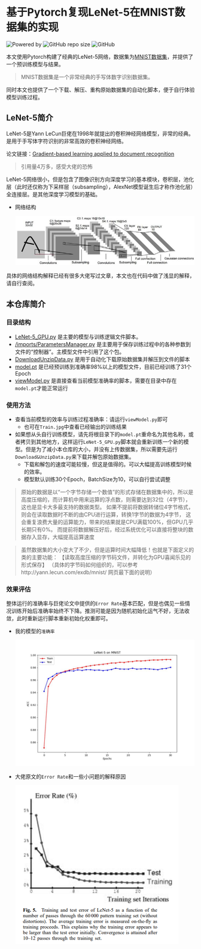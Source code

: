 # 基于Pytorch复现LeNet-5在MNIST数据集的实现
![Powered by](https://img.shields.io/badge/Based_on-Pytorch-blue?logo=pytorch)
![GitHub repo size](https://img.shields.io/github/repo-size/SunnyHaze/LeNet5-Pytorch?logo=hack%20the%20box)
![GitHub](https://img.shields.io/github/license/Sunnyhaze/LeNet5-Pytorch?logo=license)

本文使用Pytorch构建了经典的LeNet-5网络，数据集为[MNIST数据集](http://yann.lecun.com/exdb/mnist/)，并提供了一个预训练模型与结果。

>MNIST数据集是一个非常经典的手写体数字识别数据集。

同时本文也提供了一个下载、解压、重构原始数据集的自动化脚本，便于自行体验模型训练过程。
## LeNet-5简介
LeNet-5是Yann LeCun巨佬在1998年就提出的卷积神经网络模型，非常的经典。是用于手写体字符识别的非常高效的卷积神经网络。

论文链接：[Gradient-based learning applied to document recognition](https://ieeexplore.ieee.org/abstract/document/726791)
> 引用量4万多，感受大佬的恐怖

LeNet-5网络很小，但是包含了图像识别方向深度学习的基本模块，卷积层，池化层（此时还仅称为下采样层（subsampling），AlexNet模型诞生后才称作池化层）全连接层。是其他深度学习模型的基础。

+ 网络结构

  ![](/images/Architecture.jpg)

具体的网络结构解释已经有很多大佬写过文章，本文也在代码中做了浅显的解释，请自行查阅。
## 本仓库简介
### 目录结构
- [LeNet-5_GPU.py](LeNet-5_GPU.py) 是主要的模型与训练逻辑文件脚本。
- [/imports/ParametersManager.py](imports/ParametersManager.py) 是主要用于保存训练过程中的各种参数到文件的“控制器”。主模型文件中引用了这个包。
- [DownloadUnzipData.py](DownloadUnzipData.py) 是用于自动化下载原始数据集并解压到文件的脚本
- [model.pt](model.pt) 是已经预训练到准确率98%以上的模型文件，目前已经训练了31个Epoch
- [viewModel.py](viewModel.py) 是直接查看当前模型准确率的脚本，需要在目录中存在`model.pt`才能正常运行

### 使用方法
- 查看当前模型的效率与训练过程准确率：请运行`viewModel.py`即可
  - 也可在`Train.jpg`中查看已经输出的训练结果
- 如果想从头自行训练模型，请先将根目录下的`model.pt`重命名为其他名称，或者拷贝到其他地方，这样运行`LeNet-5_GPU.py`脚本就会重新训练一个新的模型。但是为了减小本仓库的大小，并没有上传数据集，所以需要先运行`Download&UnzipData.py`来下载并解包原始数据集。
  - 下载和解包的速度可能较慢，但这是值得的。可以大幅提高训练模型时候的效率。
  - 模型默认训练30个Epoch，BatchSize为10，可以自行尝试调整
> 原始的数据是以“一个字节存储一个数值”的形式存储在数据集中的，所以是高度压缩的，而计算机中用来运算的浮点数，则需要达到32位（4字节），这也是显卡大多最支持的数据类型。
如果不提前将数据转储位4字节格式，则会在读取数据时不断的由CPU进行运算，转换1字节的数据为4字节，
这会重复浪费大量的运算能力，带来的结果就是CPU满载100%，但GPU几乎长期只有0%。
而提前将数据解压好后，经过系统优化可以直接将整块的数据存入显存，大幅提高运算速度

>虽然数据集的大小变大了不少，但是运算时间大幅降低！也就是下面定义的类的主要功能：
【读取高度压缩的字节码文件，并转化为GPU喜闻乐见的形式保存】
（具体的字节码如何组织的，可以参考http://yann.lecun.com/exdb/mnist/ 网页最下面的说明）
### 效果评估
整体运行的准确率与巨佬论文中提供的`Error Rate`基本匹配，但是也偶见一些情况训练开始后准确率始终不下降。推测可能是因为随机初始化运气不好，无法收敛，此时重新运行脚本重新初始化权重即可。
+ 我的模型的`准确率`

  ![](Train.jpg)
  
+ 大佬原文的`Error Rate`和一些小问题的解释原因

  ![](images/PaperErrorRate.png)
